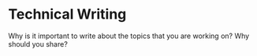# Technical Writing

Why is it important to write about the topics that you are working on? Why should you share?
